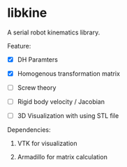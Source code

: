 # libkine
A serial robot kinematics library.

Feature:

 * [x] DH Paramters

 * [x] Homogenous transformation matrix

 * [ ] Screw theory

 * [ ] Rigid body velocity / Jacobian

 * [ ] 3D Visualization with using STL file

Dependencies:

1. VTK for visualization

2. Armadillo for matrix calculation